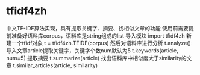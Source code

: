 # tfidf4zh
中文TF-IDF算法实现，具有提取关键字、摘要、找相似文章的功能
使用前需要提前准备好语料库corpus，语料库是string组成的list
导入模块
import tfidf4zh
新建一个tfidf对象
t = tfidf4zh.TFIDF(corpus)
然后对语料库进行分析
t.analyze()
导入文章article提取关键字，关键字个数num默认为5
t.keywords(article, num=5)
提取摘要
t.summarize(article)
找出语料库中相似度大于similarity的文章
t.similar_articles(article, similarity)
